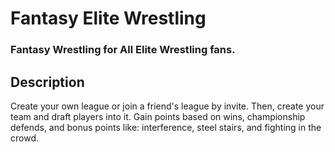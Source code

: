 # Fantasy Elite Wrestling

### Fantasy Wrestling for All Elite Wrestling fans.

## Description

Create your own league or join a friend's league by invite. Then, create your team and draft players into it.
Gain points based on wins, championship defends, and bonus points like: interference, steel stairs, and fighting in the crowd.
